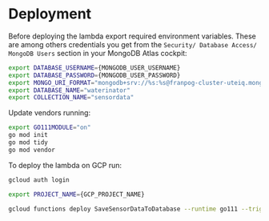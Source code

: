 # Deployment

Before deploying the lambda export required environment variables. These are among others credentials you get from the `Security/ Database Access/ MongoDB Users` section in your MongoDB Atlas cockpit:

```bash
export DATABASE_USERNAME={MONGODB_USER_USERNAME}
export DATABASE_PASSWORD={MONGODB_USER_PASSWORD}
export MONGO_URI_FORMAT="mongodb+srv://%s:%s@franpog-cluster-uteiq.mongodb.net/test?retryWrites=true&w=majority"
export DATABASE_NAME="waterinator"
export COLLECTION_NAME="sensordata"
```

Update vendors running:

```bash
export GO111MODULE="on"
go mod init
go mod tidy
go mod vendor
```

To deploy the lambda on GCP run:

```bash 
gcloud auth login

export PROJECT_NAME={GCP_PROJECT_NAME}

gcloud functions deploy SaveSensorDataToDatabase --runtime go111 --trigger-http --project $PROJECT_NAME --set-env-vars DATABASE_USERNAME=$DATABASE_USERNAME DATABASE_PASSWORD=$DATABASE_PASSWORD MONGO_URI_FORMAT=$MONGO_URI_FORMAT DATABASE_NAME=$DATABASE_NAME COLLECTION_NAME=$COLLECTION_NAME
```
